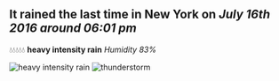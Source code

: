 ## It rained the last time in New York on *July 16th 2016 around 06:01 pm*
💧💧💧💧💧  **heavy intensity rain** *Humidity 83%*

![heavy intensity rain](http://openweathermap.org/img/w/10d.png) ![thunderstorm](http://openweathermap.org/img/w/11d.png)
